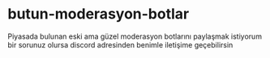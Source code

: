 # butun-moderasyon-botlar
Piyasada bulunan eski ama güzel moderasyon botlarını paylaşmak istiyorum bir sorunuz olursa discord adresinden benimle iletişime geçebilirsin
